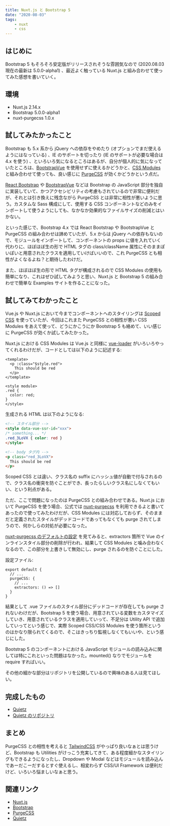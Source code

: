 ```yaml
---
title: Nuxt.js と Bootstrap 5
date: "2020-08-03"
tags:
    - nuxt
    - css
---
```


## はじめに

Bootstrap 5 もそろそろ安定版がリリースされそうな雰囲気なので (2020.08.03 現在の最新は 5.0.0-alpha1) 、最近よく触っている Nuxt.js と組み合わせて使ってみた感想を書いていく。

## 環境

- Nuxt.js 2.14.x
- Bootstrap 5.0.0-alpha1
- nuxt-purgecss 1.0.x

## 試してみたかったこと

Bootstrap も 5.x 系から jQuery への依存をやめたり (オプションでまだ使えるようにはなっている) 、IE のサポートを切ったり (IE のサポートが必要な場合は 4.x を使う) 、といろいろ気になるところはあるが、自分が個人的に気になっていたところは、[BootstrapVue](https://bootstrap-vue.org/) を使用せずに使えるかどうかと、[CSS Modules](https://vue-loader.vuejs.org/guide/css-modules.html) と組み合わせて使っても、良い感じに [PurgeCSS](https://purgecss.com/) が効くかどうかという点だ。

[React Bootstrap](https://react-bootstrap.github.io/) や [BootstrapVue](https://bootstrap-vue.org/) などは Bootstrap の JavaScript 部分を独自に実装していて、かつアクセシビリティの考慮もされているので非常に便利だが、それとは引き換えに残念ながら PurgeCSS とは非常に相性が悪いように思う。カスタムな Sass 構成にして、使用する CSS コンポーネントなどのみをインポートして使うようにしても、なかなか効果的なファイルサイズの削減とはいかない。

といった感じで、Bootstrap 4.x では React Bootstrap や BootstrapVue と PurgeCSS の組み合わせは諦めていたが、5.x からは jQuery への依存もないので、モジュールをインポートして、コンポーネントの props に値を入れていく代わりに、ほぼほぼ生の形で HTML タグの class/className 属性にそのままぽいぽいと用意されたクラスを適用していけばいいので、これ PurgeCSS とも相性がよくなるよね？と期待したわけだ。

また、ほぼほぼ生の形で HTML  タグが構成されるので CSS Modules の使用も簡単になり、これはぜひ試してみようと思い、Nuxt.js と Bootstrap 5 の組み合わせで簡単な Examples サイトを作ることになった。

## 試してみてわかったこと

Vue.js や Nuxt.js において今までコンポーネントへのスタイリングは [Scoped CSS](https://vue-loader.vuejs.org/guide/scoped-css.html) を使っていたが、今回はこれまた PurgeCSS との相性が悪い CSS Modules をあえて使って、どうにかこうにか Bootstrap 5 も絡めて、いい感じに PurgeCSS が効くか試してみたかった。

Nuxt.js における CSS Modules は Vue.js と同様に [vue-loader](https://vue-loader.vuejs.org/) がいろいろやってくれるわけだが、コードとしては以下のように記述する:

```js[data-file="pages/index.vue"]
<template>
  <p :class="$style.red">
    This should be red
  </p>
</template>

<style module>
.red {
  color: red;
}
</style>
```

生成される HTML は以下のようになる:

```html
<!-- スタイル部分 -->
<style data-vue-ssr-id="xxx">
/* something... */
.red_3LoVX { color: red }
</style>

<!-- body タグ内 -->
<p class="red_3LoVX">
  This should be red
</p>
```

Scoped CSS とは違い、クラス名の suffix にハッシュ値が自動で付与されるので、クラス名の衝突を防ぐことができ、長ったらしいクラス名にしなくてもいい、という利点がある。

ただ、ここで問題になったのは PurgeCSS との組み合わせである。Nuxt.js において PurgeCSS を使う場合、公式では [nuxt-purgecss](https://github.com/Developmint/nuxt-purgecss) を利用できるよと書いてあったので使ってみたわけだが、CSS Modules には対応しておらず、そのままだと定義されたスタイルがデッドコードであってもなくても purge されてしまうので、何かしらの対処が必要になった。

[nuxt-purgecss のデフォルトの設定](https://github.com/Developmint/nuxt-purgecss/blob/master/lib/utils.js) を見てみると、extractors 箇所で Vue のインラインスタイル部分の削除が行われ、結果して CSS Modules と噛み合わなくなるので、この部分を上書きして無効にし、purge されるのを防ぐことにした。

設定ファイル:

```js[data-file="nuxt.config.js"]
export default {
  // ...
  purgeCSS: {
    // ...
    extractors: () => []
  }
}
```

結果として .vue ファイルのスタイル部分にデッドコードが存在しても purge されないわけだが、Bootstrap 5 を使う場合、用意されている変数をカスタマイズしていき、用意されているクラスを適用していって、不足分は Utility API で追加していってという感じで、実際 Scoped CSS/CSS Modules を使う箇所というのはかなり限られてくるので、そこはきっちり監視しなくてもいいや、という感じにした。

Bootstrap 5 のコンポーネントにおける JavaScript モジュールの読み込みに関しては特にこれといった問題はなかった。mounted() なりでモジュールを require すればいい。

その他の細かな部分はリポジトリを公開しているので興味のある人は見てほしい。

## 完成したもの

- [Quietz](https://quietz.netlify.app/)
- [Quietz のリポジトリ](https://github.com/jamband/quietz)

## まとめ

PurgeCSS との相性を考えると [TailwindCSS](https://tailwindcss.com/)  がやっぱり良いなぁとは思うけど、Bootstrap も Utilities がけっこう充実してきて、ある程度細かなスタイリングもできるようになったし、Dropdown や Modal  などはモジュールを読み込んであーだこーだするとすぐ使えるし、相変わらず CSS/UI Framework は便利だけど、いろいろ悩ましいなぁと思う。

## 関連リンク

- [Nuxt.js](https://nuxtjs.org/)
- [Bootstrap](https://getbootstrap.com/)
- [PurgeCSS](https://purgecss.com/)
- [Quietz](https://quietz.netlify.app/)
